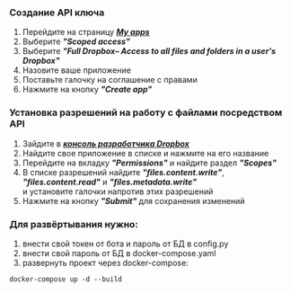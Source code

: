 ### Создание API ключа
1) Перейдите на страницу ___[My apps](https://www.dropbox.com/developers/apps?_tk=pilot_lp&_ad=topbar4&_camp=myapps)___
2) Выберите ___"Scoped access"___
3) Выберите ___"Full Dropbox– Access to all files and folders in a user's Dropbox"___
4) Назовите ваше приложение
5) Поставьте галочку на соглашение с правами
6) Нажмите на кнопку ___"Create app"___

### Установка разрешений на работу с файлами посредством API
1) Зайдите в ___[консоль разработчика Dropbox](https://www.dropbox.com/developers/apps)___
2) Найдите свое приложение в списке и нажмите на его название
3) Перейдите на вкладку ___"Permissions"___ и найдите раздел ___"Scopes"___
4) В списке разрешений найдите ___"files.content.write"___, ___"files.content.read"___ и ___"files.metadata.write"___
<br> и установите галочки напротив этих разрешений
5) Нажмите на кнопку ___"Submit"___ для сохранения изменений

### Для развёртывания нужно:
1) внести свой токен от бота и пароль от БД в config.py
2) внести свой пароль от БД в docker-compose.yaml
3) развернуть проект через docker-compose:
```shell
docker-compose up -d --build
```

